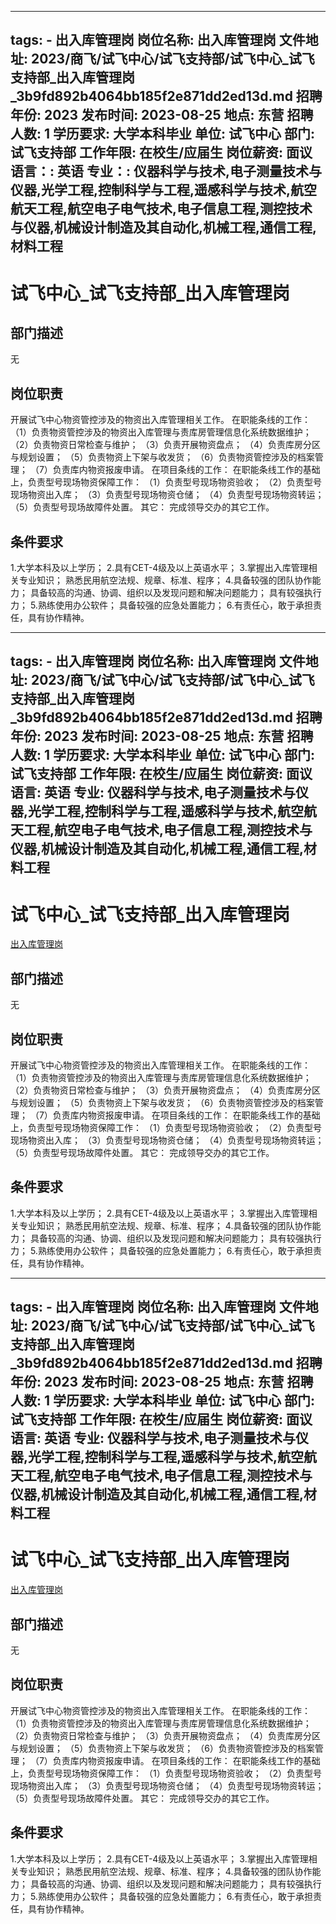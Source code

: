 
---
tags:
    - 出入库管理岗
岗位名称: 出入库管理岗
文件地址: 2023/商飞/试飞中心/试飞支持部/试飞中心_试飞支持部_出入库管理岗_3b9fd892b4064bb185f2e871dd2ed13d.md
招聘年份: 2023
发布时间: 2023-08-25
地点: 东营
招聘人数: 1
学历要求: 大学本科毕业
单位: 试飞中心
部门: 试飞支持部
工作年限: 在校生/应届生
岗位薪资: 面议
语言：: 英语
专业：: 仪器科学与技术,电子测量技术与仪器,光学工程,控制科学与工程,遥感科学与技术,航空航天工程,航空电子电气技术,电子信息工程,测控技术与仪器,机械设计制造及其自动化,机械工程,通信工程,材料工程
---

# 试飞中心_试飞支持部_出入库管理岗

## 部门描述

无

## 岗位职责

开展试飞中心物资管控涉及的物资出入库管理相关工作。 在职能条线的工作： （1）负责物资管控涉及的物资出入库管理与责库房管理信息化系统数据维护；
 （2）负责物资日常检查与维护；
 （3）负责开展物资盘点；
 （4）负责库房分区与规划设置；
 （5）负责物资上下架与收发货；
 （6）负责物资管控涉及的档案管理；
 （7）负责库内物资报废申请。 在项目条线的工作： 在职能条线工作的基础上，负责型号现场物资保障工作： （1）负责型号现场物资验收；
 （2）负责型号现场物资出入库；
 （3）负责型号现场物资仓储；
 （4）负责型号现场物资转运；
 （5）负责型号现场故障件处置。 其它： 完成领导交办的其它工作。

 ## 条件要求

1.大学本科及以上学历；
 2.具有CET-4级及以上英语水平；
 3.掌握出入库管理相关专业知识；
熟悉民用航空法规、规章、标准、程序；
 4.具备较强的团队协作能力；
具备较高的沟通、协调、组织以及发现问题和解决问题能力；
具有较强执行力；
 5.熟练使用办公软件；
具备较强的应急处置能力；
 6.有责任心，敢于承担责任，具有协作精神。

---
tags:
    - 出入库管理岗
岗位名称: 出入库管理岗
文件地址: 2023/商飞/试飞中心/试飞支持部/试飞中心_试飞支持部_出入库管理岗_3b9fd892b4064bb185f2e871dd2ed13d.md
招聘年份: 2023
发布时间: 2023-08-25
地点: 东营
招聘人数: 1
学历要求: 大学本科毕业
单位: 试飞中心
部门: 试飞支持部
工作年限: 在校生/应届生
岗位薪资: 面议
语言: 英语
专业: 仪器科学与技术,电子测量技术与仪器,光学工程,控制科学与工程,遥感科学与技术,航空航天工程,航空电子电气技术,电子信息工程,测控技术与仪器,机械设计制造及其自动化,机械工程,通信工程,材料工程
---

# 试飞中心_试飞支持部_出入库管理岗

[出入库管理岗](http://zhaopin.comac.cc/zp/ct/out/position/positionDetail?planid=3b9fd892b4064bb185f2e871dd2ed13d)

## 部门描述

无

## 岗位职责

开展试飞中心物资管控涉及的物资出入库管理相关工作。 在职能条线的工作： （1）负责物资管控涉及的物资出入库管理与责库房管理信息化系统数据维护；
 （2）负责物资日常检查与维护；
 （3）负责开展物资盘点；
 （4）负责库房分区与规划设置；
 （5）负责物资上下架与收发货；
 （6）负责物资管控涉及的档案管理；
 （7）负责库内物资报废申请。 在项目条线的工作： 在职能条线工作的基础上，负责型号现场物资保障工作： （1）负责型号现场物资验收；
 （2）负责型号现场物资出入库；
 （3）负责型号现场物资仓储；
 （4）负责型号现场物资转运；
 （5）负责型号现场故障件处置。 其它： 完成领导交办的其它工作。

 ## 条件要求

1.大学本科及以上学历；
 2.具有CET-4级及以上英语水平；
 3.掌握出入库管理相关专业知识；
熟悉民用航空法规、规章、标准、程序；
 4.具备较强的团队协作能力；
具备较高的沟通、协调、组织以及发现问题和解决问题能力；
具有较强执行力；
 5.熟练使用办公软件；
具备较强的应急处置能力；
 6.有责任心，敢于承担责任，具有协作精神。

---
tags:
    - 出入库管理岗
岗位名称: 出入库管理岗
文件地址: 2023/商飞/试飞中心/试飞支持部/试飞中心_试飞支持部_出入库管理岗_3b9fd892b4064bb185f2e871dd2ed13d.md
招聘年份: 2023
发布时间: 2023-08-25
地点: 东营
招聘人数: 1
学历要求: 大学本科毕业
单位: 试飞中心
部门: 试飞支持部
工作年限: 在校生/应届生
岗位薪资: 面议
语言: 英语
专业: 仪器科学与技术,电子测量技术与仪器,光学工程,控制科学与工程,遥感科学与技术,航空航天工程,航空电子电气技术,电子信息工程,测控技术与仪器,机械设计制造及其自动化,机械工程,通信工程,材料工程
---

# 试飞中心_试飞支持部_出入库管理岗

[出入库管理岗](http://zhaopin.comac.cc/zp/ct/out/position/positionDetail?planid=3b9fd892b4064bb185f2e871dd2ed13d)


## 部门描述

无

## 岗位职责

开展试飞中心物资管控涉及的物资出入库管理相关工作。 在职能条线的工作： （1）负责物资管控涉及的物资出入库管理与责库房管理信息化系统数据维护；
 （2）负责物资日常检查与维护；
 （3）负责开展物资盘点；
 （4）负责库房分区与规划设置；
 （5）负责物资上下架与收发货；
 （6）负责物资管控涉及的档案管理；
 （7）负责库内物资报废申请。 在项目条线的工作： 在职能条线工作的基础上，负责型号现场物资保障工作： （1）负责型号现场物资验收；
 （2）负责型号现场物资出入库；
 （3）负责型号现场物资仓储；
 （4）负责型号现场物资转运；
 （5）负责型号现场故障件处置。 其它： 完成领导交办的其它工作。

 ## 条件要求

1.大学本科及以上学历；
 2.具有CET-4级及以上英语水平；
 3.掌握出入库管理相关专业知识；
熟悉民用航空法规、规章、标准、程序；
 4.具备较强的团队协作能力；
具备较高的沟通、协调、组织以及发现问题和解决问题能力；
具有较强执行力；
 5.熟练使用办公软件；
具备较强的应急处置能力；
 6.有责任心，敢于承担责任，具有协作精神。
